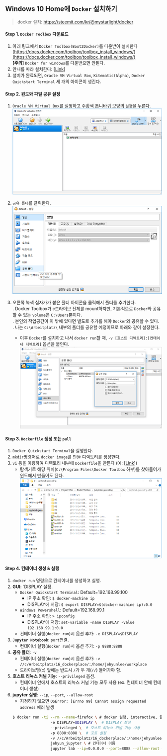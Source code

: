 ## Windows 10 Home에 `Docker` 설치하기
> docker 설치: https://steemit.com/kr/@mystarlight/docker

#### Step 1. `Docker Toolbox` 다운로드
1) 아래 링크에서 `Docker Toolbox(Boot2Docker)`를 다운받아 설치한다   
[https://docs.docker.com/toolbox/toolbox_install_windows/](https://docs.docker.com/toolbox/toolbox_install_windows/)  
   **[주의]** `Docker for windows`를 다운받으면 안된다.  
2) 안내를 따라 설치한다: [[Link](https://steemit.com/kr/@mystarlight/docker)]  
3) 설치가 완료되면, `Oracle VM Virtual Box`, `Kitematic(Alpha)`, `Docker Quickstart Terminal` 세 개의 아이콘이 생긴다.  

#### Step 2. 윈도와 파일 공유 설정
1) `Oracle VM Virtual Box`를 실행하고 주황색 톱니바퀴 모양의 `설정`을 누른다.  
![vmbox01](https://github.com/jehyunlee/docker/blob/master/Win10Home/images/vmbox01.PNG)  

2) `공유 폴더`를 클릭한다.  
![vmbox02](https://github.com/jehyunlee/docker/blob/master/Win10Home/images/vmbox02.PNG)  

3) 오른쪽 녹색 십자가가 붙은 폴더 아이콘을 클릭해서 폴더를 추가한다.  
. Docker Toolbox가 c드라이브 전체를 mount하지만, 기본적으로 `Docker`와 공유할 수 있는 `volume`은 `C:\Users`뿐이다.  
. 본인의 작업공간이 이 밖에 있다면 별도로 추가를 해야 `Docker`와 공유할 수 있다.  
. 나는 `C:\Arbeitplatz\` 내부의 폴더를 공유할 예정이므로 아래와 같이 설정한다.  
    * 이후 `Docker`를 설치하고 나서 `docker run`할 때, `-v [호스트 디렉토리]:[컨테이너 디렉토리]` 옵션을 붙인다.  
![vmbox03](https://github.com/jehyunlee/docker/blob/master/Win10Home/images/vmbox03.PNG)  

#### Step 3. `Dockerfile` 생성 또는 `pull`  
1) `Docker Quickstart Terminal`을 실행한다.  
2) `mkdir`명령어로 `docker image`를 만들 디렉토리를 생성한다.  
3) `vi` 등을 이용하여 디렉토리 내부에 `Dockerfile`을 만든다 (예: [[Link](https://github.com/jehyunlee/docker/blob/master/03/Dockerfile)])
   * 탐색기로 해당 위치(`C:\Program Files\Docker Toolbox` 하부)를 찾아들어가 윈도에서 만들어도 된다.  
![dockerfile01](https://github.com/jehyunlee/docker/blob/master/Win10Home/images/dockerfile01.PNG)    

#### Step 4. 컨테이너 생성 & 실행
1) `docker run` 명령으로 컨테이너를 생성하고 실행.  
2) **GUI**: `DISPLAY 설정.
    * `Docker Quickstart Terminal`: Default=192.168.99.100  
        * IP 주소 확인: `$ docker-machine ip`  
        * DISPLAY에 저장: `$ export DISPLAY=$(docker-machine ip):0.0`  
    * `Windows Powershell`: Default=192.168.99.1
        * IP 주소 확인: `> ipconfig`  
        * DISPLAY에 저장: `set-variable -name DISPLAY -value 192.168.99.1:0.0`  
    * 컨테이너 실행(`docker run`)시 옵션 추가: `-e DISPLAY=$DISPLAY`  
3) **`Jupyter Notebook`**: `port`연결.  
    * 컨테이너 실행(`docker run`)시 옵션 추가: `-p 8888:8888`    
4) **공유 폴더**: `-v`   
    * 컨테이너 실행(`docker run`)시 옵션 추가: `-v //c/Arbeitplatz/16_dockerplace/:/home/jehyunlee/workplace`   
    * 드라이브명(c) 앞에는 반드시 `/`가 두 개(`//`) 들어가야 함.  
5) **호스트 리눅스 커널 기능**: `--privileged` 옵션.  
    * 컨테이너 안에서 호스트의 리눅스 커널 기능 모두 사용 (ex. 컨테이너 안에 컨테이너 생성)  
6) **jupyter 실행**: `--ip`, `--port`, `--allow-root`  
    * 지정하지 않으면 `OSError: [Errno 99] Cannot assign requested address` 에러 발생  
    ```bash
    $ docker run -ti --rm --name=firefox \ # docker 실행, interactive, 끝나고 지우기, 이름은 firefox  
                     -e DISPLAY=$DISPLAY \  # DISPLAY 설정  
                     --privileged \  # 호스트 리눅스 커널 기능 사용  
                     -p 8888:8888 \  # 포트 설정  
                     -v //c/Arbeitplatz/16_dockerplace/:/home/jehyunlee/workplace \  # 공유 폴더 설정  
                     jehyun_jupyter \ # 컨테이너 이름  
                     jupyter lab --ip=0.0.0.0 --port=8888 --allow-root # jupyter lab 실행  
    ``` 
    
